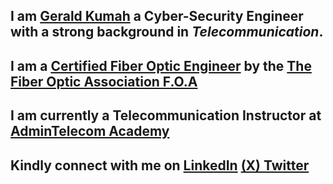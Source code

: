 ## I am [Gerald Kumah](https://www.linkedin.com/in/gerald-edem-kumah) a Cyber-Security Engineer with a strong background in *Telecommunication*.
## I am a [Certified Fiber Optic Engineer](https://bcert.me/smxaxhpqw) by the [The Fiber Optic Association F.O.A](https://www.thefoa.org/)
## I am currently a Telecommunication Instructor at [AdminTelecom Academy](https://admintelecomacademy.com/)

## Kindly connect with me on [LinkedIn](https://www.linkedin.com/in/gerald-edem-kumah/) [(X) Twitter](https://x.com/GeraldKumah)

<!--
**Gerald-Kumah/Gerald-Kumah** is a ✨ _special_ ✨ repository because its `README.md` (this file) appears on your GitHub profile.

Here are some ideas to get you started:

- 🔭 I’m currently working on ...
- 🌱 I’m currently learning ...
- 👯 I’m looking to collaborate on ...
- 🤔 I’m looking for help with ...
- 💬 Ask me about ...
- 📫 How to reach me: ...
- 😄 Pronouns: ...
- ⚡ Fun fact: ...
-->
